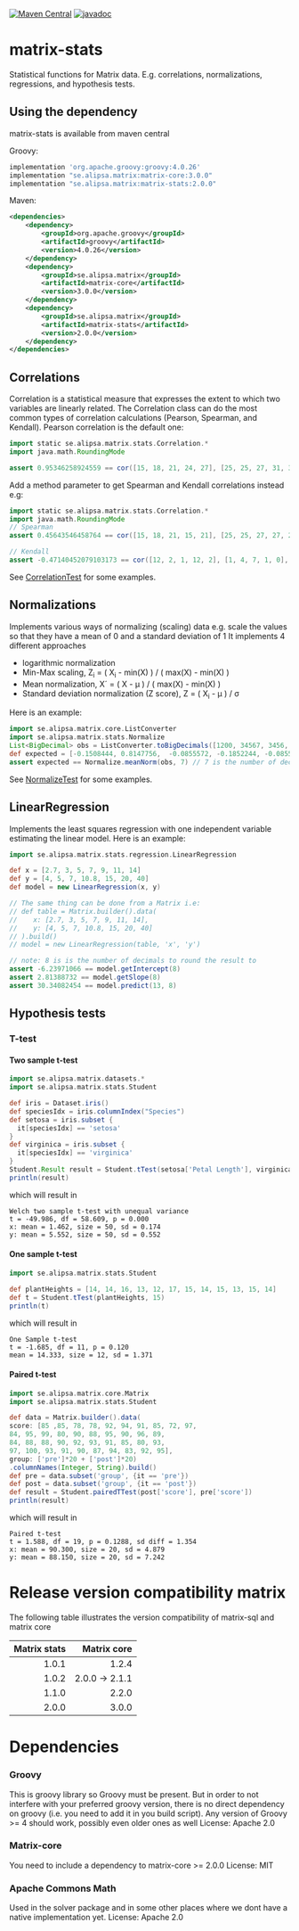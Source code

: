 [![Maven Central](https://maven-badges.herokuapp.com/maven-central/se.alipsa.matrix/matrix-stats/badge.svg)](https://maven-badges.herokuapp.com/maven-central/se.alipsa.matrix/matrix)
[![javadoc](https://javadoc.io/badge2/se.alipsa.matrix/matrix-stats/javadoc.svg)](https://javadoc.io/doc/se.alipsa.matrix/matrix-stats)
# matrix-stats
Statistical functions for Matrix data. E.g. correlations, normalizations, regressions, and hypothesis tests.

## Using the dependency
matrix-stats is available from maven central

Groovy:
```groovy
implementation 'org.apache.groovy:groovy:4.0.26'
implementation "se.alipsa.matrix:matrix-core:3.0.0"
implementation "se.alipsa.matrix:matrix-stats:2.0.0"
```

Maven:
```xml
<dependencies>
    <dependency>
        <groupId>org.apache.groovy</groupId>
        <artifactId>groovy</artifactId>
        <version>4.0.26</version>
    </dependency>
    <dependency>
        <groupId>se.alipsa.matrix</groupId>
        <artifactId>matrix-core</artifactId>
        <version>3.0.0</version>
    </dependency>
    <dependency>
        <groupId>se.alipsa.matrix</groupId>
        <artifactId>matrix-stats</artifactId>
        <version>2.0.0</version>
    </dependency>
</dependencies>
```

## Correlations
Correlation is a statistical measure that expresses the extent to which two variables are linearly related.
The Correlation class can do the most common types of correlation calculations (Pearson, Spearman, and Kendall).
Pearson correlation is the default one:
```groovy
import static se.alipsa.matrix.stats.Correlation.*
import java.math.RoundingMode

assert 0.95346258924559 == cor([15, 18, 21, 24, 27], [25, 25, 27, 31, 32]).setScale(14, RoundingMode.HALF_EVEN)
```

Add a method parameter to get Spearman and Kendall correlations instead e.g:

```groovy
import static se.alipsa.matrix.stats.Correlation.*
import java.math.RoundingMode
// Spearman
assert 0.45643546458764 == cor([15, 18, 21, 15, 21], [25, 25, 27, 27, 27], SPEARMAN).setScale(14, RoundingMode.HALF_EVEN)

// Kendall
assert -0.47140452079103173 == cor([12, 2, 1, 12, 2], [1, 4, 7, 1, 0], KENDALL)
```
See
[CorrelationTest](https://github.com/Alipsa/matrix-stats/blob/main/src/test/groovy/CorrelationTest.groovy) for some examples.


## Normalizations
Implements various ways of normalizing (scaling) data e.g. 
scale the values so that they have a mean of 0 and a standard deviation of 1 
It implements 4 different approaches
- logarithmic normalization
- Min-Max scaling, Z<sub>i</sub> = ( X<sub>i</sub> - min(X) ) / ( max(X) - min(X) )
- Mean normalization, X´ = ( X - μ ) / ( max(X) - min(X) )
- Standard deviation normalization (Z score), Z = ( X<sub>i</sub> - μ ) / σ

Here is an example:
```groovy
import se.alipsa.matrix.core.ListConverter
import se.alipsa.matrix.stats.Normalize
List<BigDecimal> obs = ListConverter.toBigDecimals([1200, 34567, 3456, 12, 3456, 985, 1211])
def expected = [-0.1508444, 0.8147756,  -0.0855572, -0.1852244, -0.0855572, -0.1570664, -0.1505261]
assert expected == Normalize.meanNorm(obs, 7) // 7 is the number of decimals
```

See
[NormalizeTest](https://github.com/Alipsa/matrix-stats/blob/main/src/test/groovy/NormalizeTest.groovy) for some examples.


## LinearRegression
Implements the least squares regression with one independent variable estimating the linear model.
Here is an example:
```groovy
import se.alipsa.matrix.stats.regression.LinearRegression

def x = [2.7, 3, 5, 7, 9, 11, 14]
def y = [4, 5, 7, 10.8, 15, 20, 40]
def model = new LinearRegression(x, y)

// The same thing can be done from a Matrix i.e:
// def table = Matrix.builder().data(
//    x: [2.7, 3, 5, 7, 9, 11, 14],
//    y: [4, 5, 7, 10.8, 15, 20, 40]
// ).build()
// model = new LinearRegression(table, 'x', 'y')

// note: 8 is is the number of decimals to round the result to
assert -6.23971066 == model.getIntercept(8) 
assert 2.81388732 == model.getSlope(8)
assert 30.34082454 == model.predict(13, 8)
```

## Hypothesis tests

### T-test

#### Two sample t-test

```groovy
import se.alipsa.matrix.datasets.*
import se.alipsa.matrix.stats.Student

def iris = Dataset.iris()
def speciesIdx = iris.columnIndex("Species")
def setosa = iris.subset {
  it[speciesIdx] == 'setosa'
}
def virginica = iris.subset {
  it[speciesIdx] == 'virginica'
}
Student.Result result = Student.tTest(setosa['Petal Length'], virginica['Petal Length'], false)
println(result)
```

which will result in

```
Welch two sample t-test with unequal variance
t = -49.986, df = 58.609, p = 0.000
x: mean = 1.462, size = 50, sd = 0.174
y: mean = 5.552, size = 50, sd = 0.552 
```

#### One sample t-test

```groovy
import se.alipsa.matrix.stats.Student

def plantHeights = [14, 14, 16, 13, 12, 17, 15, 14, 15, 13, 15, 14]
def t = Student.tTest(plantHeights, 15)
println(t)
```

which will result in

```
One Sample t-test
t = -1.685, df = 11, p = 0.120
mean = 14.333, size = 12, sd = 1.371
```

#### Paired t-test

```groovy
import se.alipsa.matrix.core.Matrix
import se.alipsa.matrix.stats.Student

def data = Matrix.builder().data(
score: [85 ,85, 78, 78, 92, 94, 91, 85, 72, 97,
84, 95, 99, 80, 90, 88, 95, 90, 96, 89,
84, 88, 88, 90, 92, 93, 91, 85, 80, 93,
97, 100, 93, 91, 90, 87, 94, 83, 92, 95],
group: ['pre']*20 + ['post']*20)
.columnNames(Integer, String).build()
def pre = data.subset('group', {it == 'pre'})
def post = data.subset('group', {it == 'post'})
def result = Student.pairedTTest(post['score'], pre['score'])
println(result)
```

which will result in

```
Paired t-test
t = 1.588, df = 19, p = 0.1288, sd diff = 1.354
x: mean = 90.300, size = 20, sd = 4.879
y: mean = 88.150, size = 20, sd = 7.242 
```

# Release version compatibility matrix
The following table illustrates the version compatibility of
matrix-sql and matrix core

| Matrix stats |    Matrix core | 
|-------------:|---------------:|
|        1.0.1 |          1.2.4 |
|        1.0.2 | 2.0.0 -> 2.1.1 |
|        1.1.0 |          2.2.0 |
|        2.0.0 |          3.0.0 |

# Dependencies

### Groovy
This is groovy library so Groovy must be present. But in order to not interfere with 
your preferred groovy version, there is no direct dependency on groovy (i.e. you need to add it
in you build script). Any version of Groovy >= 4 should work, possibly even older ones as well
License: Apache 2.0

### Matrix-core
You need to include a dependency to matrix-core >= 2.0.0
License: MIT

### Apache Commons Math
Used in the solver package and in some other places where we dont have a native implementation yet.
License: Apache 2.0
